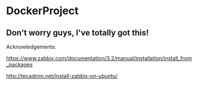 # DockerProject

## Don't worry guys, I've totally got this!

Acknowledgements:

https://www.zabbix.com/documentation/3.2/manual/installation/install_from_packages

http://tecadmin.net/install-zabbix-on-ubuntu/
